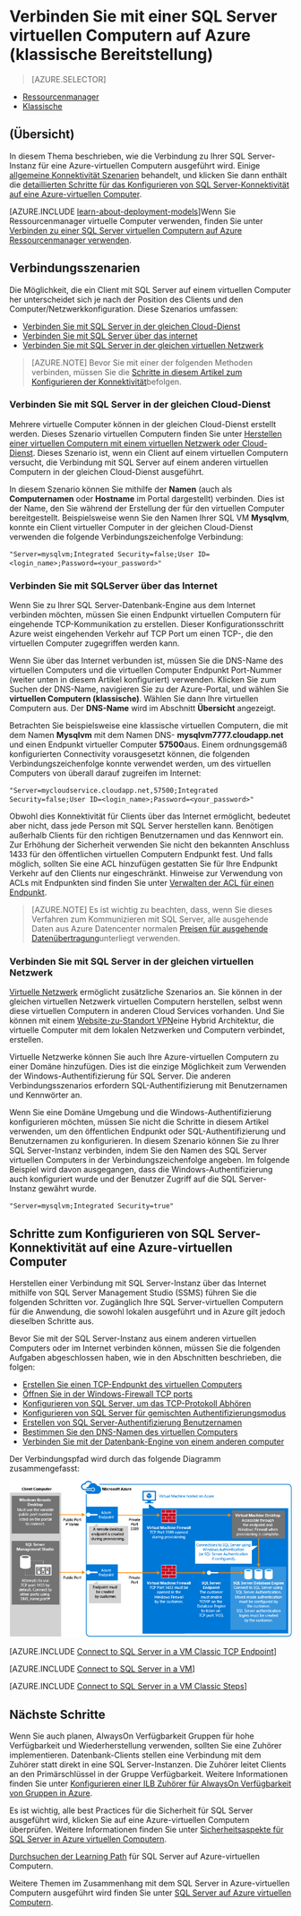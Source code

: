 <properties
    pageTitle="Verbinden mit einer SQL Server virtuellen Computern (klassisch) | Microsoft Azure"
    description="Erfahren Sie, wie die Verbindung mit SQL Server auf einem virtuellen Computer in Azure ausgeführt. In diesem Thema wird das Bereitstellungsmodell klassischen verwendet. Die folgenden Szenarien variieren je nach der Netzwerkkonfiguration und den Speicherort des Clients."
    services="virtual-machines-windows"
    documentationCenter="na"
    authors="rothja"
    manager="jhubbard"
    tags="azure-service-management"/>
<tags
    ms.service="virtual-machines-windows"
    ms.devlang="na"
    ms.topic="article"
    ms.tgt_pltfrm="vm-windows-sql-server"
    ms.workload="infrastructure-services"
    ms.date="09/22/2016"
    ms.author="jroth" />

# <a name="connect-to-a-sql-server-virtual-machine-on-azure-classic-deployment"></a>Verbinden Sie mit einer SQL Server virtuellen Computern auf Azure (klassische Bereitstellung)

> [AZURE.SELECTOR]
- [Ressourcenmanager](virtual-machines-windows-sql-connect.md)
- [Klassische](virtual-machines-windows-classic-sql-connect.md)

## <a name="overview"></a>(Übersicht)

In diesem Thema beschrieben, wie die Verbindung zu Ihrer SQL Server-Instanz für eine Azure-virtuellen Computern ausgeführt wird. Einige [allgemeine Konnektivität Szenarien](#connection-scenarios) behandelt, und klicken Sie dann enthält die [detaillierten Schritte für das Konfigurieren von SQL Server-Konnektivität auf eine Azure-virtuellen Computer](#steps-for-configuring-sql-server-connectivity-in-an-azure-vm).

[AZURE.INCLUDE [learn-about-deployment-models](../../includes/learn-about-deployment-models-classic-include.md)]Wenn Sie Ressourcenmanager virtuelle Computer verwenden, finden Sie unter [Verbinden zu einer SQL Server virtuellen Computern auf Azure Ressourcenmanager verwenden](virtual-machines-windows-sql-connect.md).

## <a name="connection-scenarios"></a>Verbindungsszenarien

Die Möglichkeit, die ein Client mit SQL Server auf einem virtuellen Computer her unterscheidet sich je nach der Position des Clients und den Computer/Netzwerkkonfiguration. Diese Szenarios umfassen:

- [Verbinden Sie mit SQL Server in der gleichen Cloud-Dienst](#connect-to-sql-server-in-the-same-cloud-service)
- [Verbinden Sie mit SQL Server über das internet](#connect-to-sql-server-over-the-internet)
- [Verbinden Sie mit SQL Server in der gleichen virtuellen Netzwerk](#connect-to-sql-server-in-the-same-virtual-network)

>[AZURE.NOTE] Bevor Sie mit einer der folgenden Methoden verbinden, müssen Sie die [Schritte in diesem Artikel zum Konfigurieren der Konnektivität](#steps-for-configuring-sql-server-connectivity-in-an-azure-vm)befolgen.

### <a name="connect-to-sql-server-in-the-same-cloud-service"></a>Verbinden Sie mit SQL Server in der gleichen Cloud-Dienst

Mehrere virtuelle Computer können in der gleichen Cloud-Dienst erstellt werden. Dieses Szenario virtuellen Computern finden Sie unter [Herstellen einer virtuellen Computern mit einem virtuellen Netzwerk oder Cloud-Dienst](virtual-machines-windows-classic-connect-vms.md#connect-vms-in-a-standalone-cloud-service). Dieses Szenario ist, wenn ein Client auf einem virtuellen Computern versucht, die Verbindung mit SQL Server auf einem anderen virtuellen Computern in der gleichen Cloud-Dienst ausgeführt.

In diesem Szenario können Sie mithilfe der **Namen** (auch als **Computernamen** oder **Hostname** im Portal dargestellt) verbinden. Dies ist der Name, den Sie während der Erstellung der für den virtuellen Computer bereitgestellt. Beispielsweise wenn Sie den Namen Ihrer SQL VM **Mysqlvm**, konnte ein Client virtueller Computer in der gleichen Cloud-Dienst verwenden die folgende Verbindungszeichenfolge Verbindung:

    "Server=mysqlvm;Integrated Security=false;User ID=<login_name>;Password=<your_password>"

### <a name="connect-to-sql-server-over-the-internet"></a>Verbinden Sie mit SQLServer über das Internet

Wenn Sie zu Ihrer SQL Server-Datenbank-Engine aus dem Internet verbinden möchten, müssen Sie einen Endpunkt virtuellen Computern für eingehende TCP-Kommunikation zu erstellen. Dieser Konfigurationsschritt Azure weist eingehenden Verkehr auf TCP Port um einen TCP-, die den virtuellen Computer zugegriffen werden kann.

Wenn Sie über das Internet verbunden ist, müssen Sie die DNS-Name des virtuellen Computers und die virtuellen Computer Endpunkt Port-Nummer (weiter unten in diesem Artikel konfiguriert) verwenden. Klicken Sie zum Suchen der DNS-Name, navigieren Sie zu der Azure-Portal, und wählen Sie **virtuellen Computern (klassische)**. Wählen Sie dann Ihre virtuellen Computern aus. Der **DNS-Name** wird im Abschnitt **Übersicht** angezeigt.

Betrachten Sie beispielsweise eine klassische virtuellen Computern, die mit dem Namen **Mysqlvm** mit dem Namen DNS- **mysqlvm7777.cloudapp.net** und einen Endpunkt virtueller Computer **57500**aus. Einem ordnungsgemäß konfigurierten Connectivity vorausgesetzt können, die folgenden Verbindungszeichenfolge konnte verwendet werden, um des virtuellen Computers von überall darauf zugreifen im Internet:

    "Server=mycloudservice.cloudapp.net,57500;Integrated Security=false;User ID=<login_name>;Password=<your_password>"

Obwohl dies Konnektivität für Clients über das Internet ermöglicht, bedeutet aber nicht, dass jede Person mit SQL Server herstellen kann. Benötigen außerhalb Clients für den richtigen Benutzernamen und das Kennwort ein. Zur Erhöhung der Sicherheit verwenden Sie nicht den bekannten Anschluss 1433 für den öffentlichen virtuellen Computern Endpunkt fest. Und falls möglich, sollten Sie eine ACL hinzufügen gestatten Sie für Ihre Endpunkt Verkehr auf den Clients nur eingeschränkt. Hinweise zur Verwendung von ACLs mit Endpunkten sind finden Sie unter [Verwalten der ACL für einen Endpunkt](virtual-machines-windows-classic-setup-endpoints.md#manage-the-acl-on-an-endpoint).

>[AZURE.NOTE] Es ist wichtig zu beachten, dass, wenn Sie dieses Verfahren zum Kommunizieren mit SQL Server, alle ausgehende Daten aus Azure Datencenter normalen [Preisen für ausgehende Datenübertragung](https://azure.microsoft.com/pricing/details/data-transfers/)unterliegt verwenden.

### <a name="connect-to-sql-server-in-the-same-virtual-network"></a>Verbinden Sie mit SQL Server in der gleichen virtuellen Netzwerk

[Virtuelle Netzwerk](../virtual-network/virtual-networks-overview.md) ermöglicht zusätzliche Szenarios an. Sie können in der gleichen virtuellen Netzwerk virtuellen Computern herstellen, selbst wenn diese virtuellen Computern in anderen Cloud Services vorhanden. Und Sie können mit einem [Website-zu-Standort VPN](../vpn-gateway/vpn-gateway-site-to-site-create.md)eine Hybrid Architektur, die virtuelle Computer mit dem lokalen Netzwerken und Computern verbindet, erstellen.

Virtuelle Netzwerke können Sie auch Ihre Azure-virtuellen Computern zu einer Domäne hinzufügen. Dies ist die einzige Möglichkeit zum Verwenden der Windows-Authentifizierung für SQL Server. Die anderen Verbindungsszenarios erfordern SQL-Authentifizierung mit Benutzernamen und Kennwörter an.

Wenn Sie eine Domäne Umgebung und die Windows-Authentifizierung konfigurieren möchten, müssen Sie nicht die Schritte in diesem Artikel verwenden, um den öffentlichen Endpunkt oder SQL-Authentifizierung und Benutzernamen zu konfigurieren. In diesem Szenario können Sie zu Ihrer SQL Server-Instanz verbinden, indem Sie den Namen des SQL Server virtuellen Computers in der Verbindungszeichenfolge angeben. Im folgende Beispiel wird davon ausgegangen, dass die Windows-Authentifizierung auch konfiguriert wurde und der Benutzer Zugriff auf die SQL Server-Instanz gewährt wurde.

    "Server=mysqlvm;Integrated Security=true"

## <a name="steps-for-configuring-sql-server-connectivity-in-an-azure-vm"></a>Schritte zum Konfigurieren von SQL Server-Konnektivität auf eine Azure-virtuellen Computer

Herstellen einer Verbindung mit SQL Server-Instanz über das Internet mithilfe von SQL Server Management Studio (SSMS) führen Sie die folgenden Schritten vor. Zugänglich Ihre SQL Server-virtuellen Computern für die Anwendung, die sowohl lokalen ausgeführt und in Azure gilt jedoch dieselben Schritte aus.

Bevor Sie mit der SQL Server-Instanz aus einem anderen virtuellen Computers oder im Internet verbinden können, müssen Sie die folgenden Aufgaben abgeschlossen haben, wie in den Abschnitten beschrieben, die folgen:

- [Erstellen Sie einen TCP-Endpunkt des virtuellen Computers](#create-a-tcp-endpoint-for-the-virtual-machine)
- [Öffnen Sie in der Windows-Firewall TCP ports](#open-tcp-ports-in-the-windows-firewall-for-the-default-instance-of-the-database-engine)
- [Konfigurieren von SQL Server, um das TCP-Protokoll Abhören](#configure-sql-server-to-listen-on-the-tcp-protocol)
- [Konfigurieren von SQL Server für gemischten Authentifizierungsmodus](#configure-sql-server-for-mixed-mode-authentication)
- [Erstellen von SQL Server-Authentifizierung Benutzernamen](#create-sql-server-authentication-logins)
- [Bestimmen Sie den DNS-Namen des virtuellen Computers](#determine-the-dns-name-of-the-virtual-machine)
- [Verbinden Sie mit der Datenbank-Engine von einem anderen computer](#connect-to-the-database-engine-from-another-computer)

Der Verbindungspfad wird durch das folgende Diagramm zusammengefasst:

![Herstellen einer Verbindung mit einer SQL Server-virtuellen Computern](../../includes/media/virtual-machines-sql-server-connection-steps/SQLServerinVMConnectionMap.png)

[AZURE.INCLUDE [Connect to SQL Server in a VM Classic TCP Endpoint](../../includes/virtual-machines-sql-server-connection-steps-classic-tcp-endpoint.md)]

[AZURE.INCLUDE [Connect to SQL Server in a VM](../../includes/virtual-machines-sql-server-connection-steps.md)]

[AZURE.INCLUDE [Connect to SQL Server in a VM Classic Steps](../../includes/virtual-machines-sql-server-connection-steps-classic.md)]

## <a name="next-steps"></a>Nächste Schritte

Wenn Sie auch planen, AlwaysOn Verfügbarkeit Gruppen für hohe Verfügbarkeit und Wiederherstellung verwenden, sollten Sie eine Zuhörer implementieren. Datenbank-Clients stellen eine Verbindung mit dem Zuhörer statt direkt in eine SQL Server-Instanzen. Die Zuhörer leitet Clients an den Primärschlüssel in der Gruppe Verfügbarkeit. Weitere Informationen finden Sie unter [Konfigurieren einer ILB Zuhörer für AlwaysOn Verfügbarkeit von Gruppen in Azure](virtual-machines-windows-classic-ps-sql-int-listener.md).

Es ist wichtig, alle best Practices für die Sicherheit für SQL Server ausgeführt wird, klicken Sie auf eine Azure-virtuellen Computern überprüfen. Weitere Informationen finden Sie unter [Sicherheitsaspekte für SQL Server in Azure virtuellen Computern](virtual-machines-windows-sql-security.md).

[Durchsuchen der Learning Path](https://azure.microsoft.com/documentation/learning-paths/sql-azure-vm/) für SQL Server auf Azure-virtuellen Computern. 

Weitere Themen im Zusammenhang mit dem SQL Server in Azure-virtuellen Computern ausgeführt wird finden Sie unter [SQL Server auf Azure virtuellen Computern](virtual-machines-windows-sql-server-iaas-overview.md).
